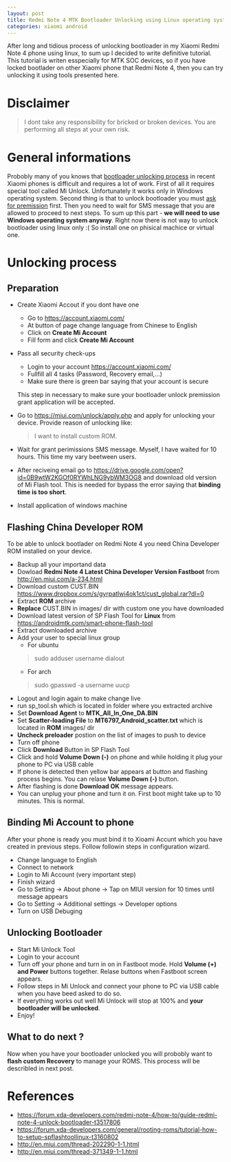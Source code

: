 ```yaml
---
layout: post
title: Redmi Note 4 MTK Bootloader Unlocking using Linux operating system
categories: xiaomi android
---
```


After long and tidious process of unlocking bootloader in my Xiaomi Redmi Note 4
phone using linux, to sum up I decided to write definitive tutorial. This
tutorial is writen esspecially for MTK SOC devices, so if you have locked
bootlader on other Xiaomi phone that Redmi Note 4, then you can try unlocking
it using tools presented here.

# Disclaimer
> I dont take any responsibility for bricked or broken devices.
> You are performing all steps at your own risk.

# General informations
Probobly many of you knows that
[bootloader unlocking process](http://en.miui.com/thread-202290-1-1.html)
in recent Xiaomi phones is difficult and requires a lot of work.
First of all it requires special tool called Mi Unlock. Unfortunately it works
only in Windows operating system. Second thing is that to unlock bootloader you
must [ask for premission](https://miui.com/unlock/) first. Then you need to
wait for SMS message that you are allowed to proceed to next steps. To sum up
this part - **we will need to use Windows operating system anyway**.
Right now there is not way to unlock bootloader using linux only :(
So install one
on phisical machice or virtual one.

# Unlocking process

## Preparation
- Create Xiaomi Accout if you dont have one
    - Go to <https://account.xiaomi.com/>
    - At button of page change language from Chinese to English
    - Click on **Create Mi Account**
    - Fill form and click **Create Mi Account**
- Pass all security check-ups
    - Login to your account <https://account.xiaomi.com/>
    - Fullfill all 4 tasks (Password, Recovery email,...)
    - Make sure there is green bar saying that your account is secure

    This step in necessary to make sure your bootloader unlock premission grant
    application will be accepted.
- Go to <https://miui.com/unlock/apply.php> and apply for unlocking your device.
    Provide reason of unlocking like:
    > I want to install custom ROM.
- Wait for grant perimissions SMS message. Myself, I have waited for 10 hours. This time
my vary beetween users.
- After reciveing email go to
<https://drive.google.com/open?id=0B9wtW2KGOf0RYWhLNG9ybWM3OG8>
and download old version of Mi Flash tool. This is needed for bypass the error
saying that **binding time is too short**.
- Install application of windows machine

## Flashing China Developer ROM
To be able to unlock bootlader on Redmi Note 4 you need China Developer ROM
installed on your device.
- Backup all your importand data
- Dowload **Redmi Note 4 Latest China Developer Version Fastboot** from
    <http://en.miui.com/a-234.html>
- Download custom CUST.BIN <https://www.dropbox.com/s/gyrpatlwi4ok1ct/cust_global.rar?dl=0>
- Extract **ROM** archive
- **Replace** CUST.BIN in images/ dir with custom one you have downloaded
- Download latest version of SP Flash Tool for **Linux** from
    <https://androidmtk.com/smart-phone-flash-tool>
- Extract downloaded archive
- Add your user to special linux group
    - For ubuntu
    > sudo adduser username dialout
    - For arch
    > sudo gpasswd -a username uucp
- Logout and login again to make change live
- run sp\_tool.sh which is located in folder where you extracted archive
- Set **Download Agent** to **MTK_All_In_One_DA.BIN**
- Set **Scatter-loading File** to **MT6797_Android_scatter.txt** which is
located in **ROM** images/ dir
- **Uncheck preloader** postion on the list of images to push to device
- Turn off phone
- Click **Download** Button in SP Flash Tool
- Click and hold **Volume Down (-)** on phone and while holding it plug your phone
to PC via USB cable
- If phone is detected then yellow bar appears at button and flashing process
begins. You can relase **Volume Down (-)** button.
- After flashing is done **Download OK** message appears.
- You can unplug your phone and turn it on. First boot might take up to 10
minutes. This is normal.

## Binding Mi Account to phone
After your phone is ready you must bind it to Xioami Accunt which you have
created in previous steps. Follow followin steps in configuration wizard.
- Change language to English
- Connect to network
- Login to Mi Account (very important step)
- Finish wizard
- Go to Setting -> About phone -> Tap on MIUI version for 10 times until message
    appears
- Go to Setting -> Additional settings -> Developer options
- Turn on USB Debuging

## Unlocking Bootloader
- Start Mi Unlock Tool
- Login to your account
- Turn off your phone and turn in on in Fastboot mode. Hold **Volume (+) and
    Power** buttons together. Relase buttons when Fastboot screen appears.
- Follow steps in Mi Unlock and connect your phone to PC via USB cable when
    you have beed asked to do so.
- If everything works out well Mi Unlock will stop at 100% and **your bootloader
    will be unlocked**.
- Enjoy!

## What to do next ?
Now when you have your bootloader unlocked you will probobly want to **flash
custom Recovery** to manage your ROMS. This process will be describled in next
post.

# References
- <https://forum.xda-developers.com/redmi-note-4/how-to/guide-redmi-note-4-unlock-bootloader-t3517806>
- <https://forum.xda-developers.com/general/rooting-roms/tutorial-how-to-setup-spflashtoollinux-t3160802>
- <http://en.miui.com/thread-202290-1-1.html>
- <http://en.miui.com/thread-371349-1-1.html>
